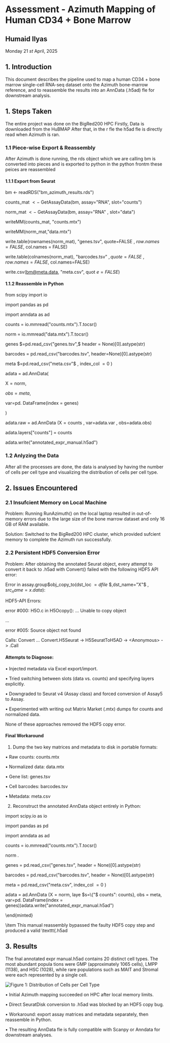 # Assessment - Azimuth Mapping of Human CD34 $+$  Bone Marrow

## Humaid Ilyas

Monday 21 $st$  April, 2025

## 1. Introduction

This document describes the pipeline used to map a human CD34 $+$  bone marrow single-cell RNA-seq dataset onto the Azimuth bone-marrow reference, and to reassemble the results into an AnnData (.h5ad) fle for downstream analysis.

## 1. Steps Taken

The entire project was done on the BigRed200 HPC Firstly, Data is downloaded from the HuBMAP After that, in the r fle the h5ad fle is directly read when Azimuth is ran.

### 1.1 Piece-wise Export & Reassembly

After Azimuth is done running, the rds object which we are calling bm is converted into pieces and is exported to python in the python frontm these peices are reassembled

#### 1.1.1 Export from Seurat

bm &lt;- readRDS("bm_azimuth_results.rds")

counts_mat $<-$  GetAssayData(bm, assay="RNA", $\text {slot="counts")}$ 

norm_mat $<-$  GetAssayData(bm, $\text {assay="RNA"}$ , $\text {slot="data")}$ 

writeMM(counts_mat, "counts.mtx")

writeMM(norm_mat,"data.mtx")

write.table(rownames(norm_mat), "genes.tsv", $\text {quote=FALSE}$ , $row.names=FALSE,$  col.names $=$ FALSE)

write.table(colnames(norm_mat), "barcodes.tsv" $,quote=FALSE$ , $row.names=FALSE,$  col.names=FALSE)

write.csv(bm@meta.data, "meta.csv", quot $e=FALSE)$ 

#### 1.1.2 Reassemble in Python

from scipy import io

import pandas as pd

import anndata as ad

counts $=$  io.mmread("counts.mtx").T.tocsr()

norm $=$ io.mmread("data.mtx").T.tocsr()

genes $=pd.read_csv("genes.tsv",$  header $=$ None)[0].astype(str)

barcodes $=$  pd.read_csv("barcodes.tsv", header=None)[0].astype(str)

meta $=pd.read_csv("meta.csv"$ , index_col $=0$ )

adata $=$  ad.AnnData(

$\mathrm {X}=\text {norm,}$ 

$obs=meta,$ 

$\text {var=pd.}$ DataFrame(index $=$ genes)

)

adata.raw $=$  ad.AnnData $(\mathrm {X}=\text {counts}$ , $\text {var=adata.var}$ , obs=adata.obs)

adata.layers["counts"] $=$  counts

adata.write("annotated_expr_manual.h5ad")

### 1.2 Anlyzing the Data

After all the processes are done, the data is analysed by having the number of cells per cell type and visualizing the distribution of cells per cell type.

## 2. Issues Encountered

### 2.1 Insufcient Memory on Local Machine

Problem: Running RunAzimuth() on the local laptop resulted in out-of-memory errors due to the large size of the bone marrow dataset and only 16 GB of RAM available.

Solution: Switched to the BigRed200 HPC cluster, which provided sufcient memory to complete the Azimuth run successfully.

### 2.2 Persistent HDF5 Conversion Error

Problem: After obtaining the annotated Seurat object, every attempt to convert it back to .h5ad with Convert() failed with the following HDF5 API error:

Error in assay.group&#36;obj_copy_to(dst_loc $=dfile$ $,dst_name="X"$ $,src_name=x.data):$ 

HDF5-API Errors:

error #000: H5O.c in H5Ocopy(): ... Unable to copy object

...

error #005: Source object not found

Calls: Convert ... Convert.H5Seurat -&gt; H5SeuratToH5AD -&gt; &lt;Anonymous&gt; -&gt; .Call

#### Attempts to Diagnose:

• Injected metadata via Excel export/import.

• Tried switching between slots (data vs. counts) and specifying layers explicitly.

• Downgraded to Seurat v4 (Assay class) and forced conversion of Assay5 to Assay.

• Experimented with writing out Matrix Market (.mtx) dumps for counts and normalized data.

None of these approaches removed the HDF5 copy error.

#### Final Workaround

1. Dump the two key matrices and metadata to disk in portable formats:

• Raw counts: counts.mtx

• Normalized data: data.mtx

• Gene list: genes.tsv

• Cell barcodes: barcodes.tsv

• Metadata: meta.csv

2. Reconstruct the annotated AnnData object entirely in Python:

import scipy.io as io

import pandas as pd

import anndata as ad

counts $=$  io.mmread("counts.mtx").T.tocsr()

norm $.$ 

genes $=$  pd.read_csv("genes.tsv", header $=$ None)[0].astype(str)

barcodes $=$  pd.read_csv("barcodes.tsv", header $=$ None)[0].astype(str)

meta $=$  pd.read_csv("meta.csv", index_col $=0$ )

adata $=$  ad.AnnData $(\mathrm {X}=\text {norm},$  laye $s=\{"$ counts": counts}, obs $=$ meta, $\text {var=pd.}$ DataFrame(index $=$ genes))adata.write("annotated_expr_manual.h5ad")

\end{minted}

\item This manual reassembly bypassed the faulty HDF5 copy step and produced a valid \texttt{.h5ad

## 3. Results

The fnal annotated expr manual.h5ad contains 20 distinct cell types. The most abundant popula tions were GMP (approximately 1065 cells), LMPP (1138), and HSC (1028), while rare populations such as MAIT and Stromal were each represented by a single cell.


![Figure 1: Distribution of Cells per Cell Type](Distribution.jpg)



• Initial Azimuth mapping succeeded on HPC after local memory limits.

• Direct SeuratDisk conversion to .h5ad was blocked by an HDF5 copy bug.

• Workaround: export assay matrices and metadata separately, then reassemble in Python.

• The resulting AnnData fle is fully compatible with Scanpy or Anndata for downstream analyses.

